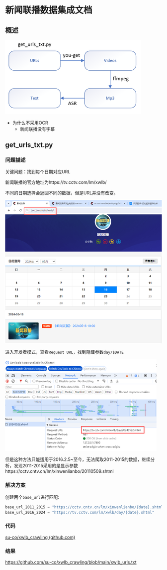 # 新闻联播数据集成文档
## 概述

<img src="image/image-20240523104301237.png" alt="image-20240523104301237" style="zoom: 67%;" />

- 为什么不采用OCR
  - 新闻联播没有字幕




## get_urls_txt.py

### 问题描述

关键问题：找到每个日期对应URL

新闻联播的官方地址为https://tv.cctv.com/lm/xwlb/

不同的日期选择会返回不同的数据，但是URL并没有改变。

<img src="image/image-20240523105437614.png" alt="image-20240523105437614" style="zoom: 67%;" />

进入开发者模式，查看`Request URL`，找到隐藏参数`day/$DATE`

<img src="image/image-20240523105606154.png" alt="image-20240523105606154" style="zoom:67%;" />

但是这种方法只能适用于2016.2.5~至今，无法爬取2011-2015的数据，继续分析，发现2011-2015采用的是显示参数https://cctv.cntv.cn/lm/xinwenlianbo/20110509.shtml

### 解决方案

创建两个`base_url`进行匹配:

```python
base_url_2011_2015 = "https://cctv.cntv.cn/lm/xinwenlianbo/{date}.shtml"
base_url_2016_2024 = "https://tv.cctv.com/lm/xwlb/day/{date}.shtml"
```

### 代码

[su-co/xwlb_crawling (github.com)](https://github.com/su-co/xwlb_crawling)

### 结果
https://github.com/su-co/xwlb_crawling/blob/main/xwlb_urls.txt
